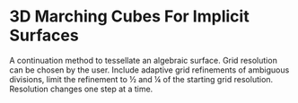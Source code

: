 # 3D Marching Cubes For Implicit Surfaces

A continuation method to tessellate an algebraic surface. Grid resolution can 
be chosen by the user. Include adaptive grid refinements of ambiguous divisions, limit the 
refinement to ½ and ¼ of the starting grid resolution. Resolution changes one step at a time. 